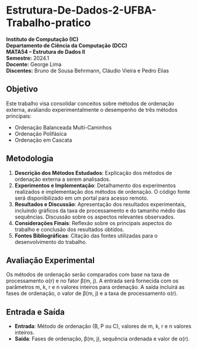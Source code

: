 # Estrutura-De-Dados-2-UFBA-Trabalho-pratico

**Instituto de Computação (IC)**  
**Departamento de Ciência da Computação (DCC)**  
**MATA54 – Estrutura de Dados II**  
**Semestre:** 2024.1  
**Docente:** George Lima  
**Discentes:** Bruno de Sousa Behrmann, Cláudio Vieira e Pedro Elias  


## Objetivo
Este trabalho visa consolidar conceitos sobre métodos de ordenação externa, avaliando experimentalmente o desempenho de três métodos principais:
- Ordenação Balanceada Multi-Caminhos
- Ordenação Polifásica
- Ordenação em Cascata

## Metodologia
1. **Descrição dos Métodos Estudados**: Explicação dos métodos de ordenação externa a serem analisados.
2. **Experimentos e Implementação**: Detalhamento dos experimentos realizados e implementação dos métodos de ordenação. O código fonte será disponibilizado em um portal para acesso remoto.
3. **Resultados e Discussão**: Apresentação dos resultados experimentais, incluindo gráficos da taxa de processamento e do tamanho médio das sequências. Discussão sobre os aspectos relevantes observados.
4. **Considerações Finais**: Reflexão sobre os principais aspectos do trabalho e conclusão dos resultados obtidos.
5. **Fontes Bibliográficas**: Citação das fontes utilizadas para o desenvolvimento do trabalho.

## Avaliação Experimental
Os métodos de ordenação serão comparados com base na taxa de processamento α(r) e no fator β(m, j). A entrada será fornecida com os parâmetros m, k, r e n valores inteiros para ordenação. A saída incluirá as fases de ordenação, o valor de β(m, j) e a taxa de processamento α(r).

## Entrada e Saída
- **Entrada**: Método de ordenação (B, P ou C), valores de m, k, r e n valores inteiros.
- **Saída**: Fases de ordenação, β(m, j), sequência ordenada e valor de α(r).
